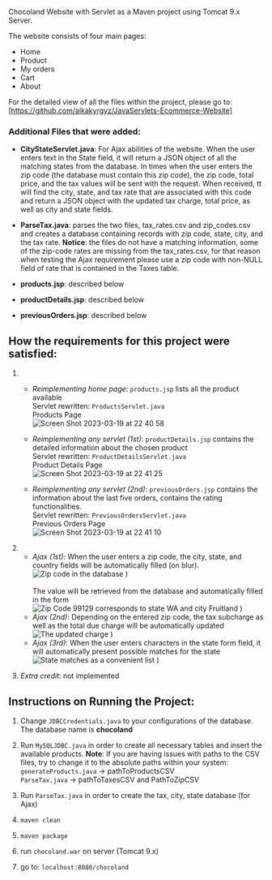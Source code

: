 

Chocoland Website with Servlet as a Maven project using Tomcat 9.x Server.

The website consists of four main pages:
* Home
* Product
* My orders
* Cart
* About

For the detailed view of all the files within the project, please go to: [https://github.com/aikakyrgyz/JavaServlets-Ecommerce-Website]

### Additional Files that were added:
* **CityStateServlet.java**: For Ajax abilities of the website. When the user enters text in the State field, it will return a JSON object of all the matching states from the database. In times when the user enters the zip code (the database must contain this zip code), the zip code, total price, and the tax values will be sent with the request. When received, tt will find the city, state, and tax rate that are associated with this code and return a JSON object with the updated tax charge, total price, as well as city and state fields.

* **ParseTax.java**: parses the two files, tax_rates.csv and zip_codes.csv and creates a database containing records with zip code, state, city, and the tax rate. **Notice**: the files do not have a matching information, some of the zip-code rates are missing from the tax_rates.csv, for that reason when testing the Ajax requirement please use a zip code with non-NULL field of rate that is contained in the Taxes table. 

* **products.jsp**: described below

* **productDetails.jsp**: described below

* **previousOrders.jsp**: described below


## How the requirements for this project were satisfied:

1. 
    *  *Reimplementing home page*: ``products.jsp`` lists all the product available <br/>
             Servlet rewritten: ``ProductsServlet.java`` <br/>
             Products Page <br/>
             ![Screen Shot 2023-03-19 at 22 40 58](https://user-images.githubusercontent.com/80508372/226256876-d23399af-cc1f-47c0-afd4-7ec7e75a046c.png)

    *  *Reimplementing any servlet (1st)*: ``productDetails.jsp`` contains the detailed information about the chosen product <br/>
             Servlet rewritten: ``ProductDetailsServlet.java``<br/>
             Product Details Page <br/>
             ![Screen Shot 2023-03-19 at 22 41 25](https://user-images.githubusercontent.com/80508372/226256994-8099ef38-2ce1-4c9e-9918-67c18278d851.png)

    *  *Reimplementing any servlet (2nd)*: ``previousOrders.jsp`` contains the information about the last five orders, contains the rating functionalities.<br/>
             Servlet rewritten: ``PreviousOrdersServlet.java``<br/>
             Previous Orders Page <br/>
             ![Screen Shot 2023-03-19 at 22 41 10](https://user-images.githubusercontent.com/80508372/226257070-8dfc0be5-e36f-4556-b21f-f0edc2e00b17.png)

2. 
    * *Ajax (1st)*: When the user enters a zip code, the city, state, and country fields will be automatically filled (on blur). <br/>
    ![Zip code in the database](https://user-images.githubusercontent.com/80508372/226254254-dd504a38-9ccb-4d0d-a479-ceca4b21aa79.png)
) <br/><br/>
      The value will be retrieved from the database and automatically filled in the form<br/>
    ![Zip Code 99129 corresponds to state WA and city Fruitland](https://user-images.githubusercontent.com/80508372/226254344-3eb2f3cc-077e-4db4-bb99-39fae59cd0e8.png)
)
    * *Ajax (2nd)*: Depending on the entered zip code, the tax subcharge as well as the total due charge will be automatically updated
    ![The updated charge](https://user-images.githubusercontent.com/80508372/226254593-6306f396-88bc-42e6-8009-3256dcc37915.png)
)
    * *Ajax (3rd)*: When the user enters characters in the state form field, it will automatically present possible matches for the state
    ![State matches as a convenient list](https://user-images.githubusercontent.com/80508372/226254699-67654585-b185-4014-b820-b34dc19ce12e.png)
)
3. *Extra credit*: not implemented

## Instructions on Running the Project:
1. Change ``JDBCCredentials.java`` to your configurations of the database. <br/>
    The database name is **chocoland**
3. Run ``MySQLJDBC.java`` in order to create all necessary tables and insert the available products.
    **Note**: If you are having issues with paths to the CSV files, try to change it to the absolute paths within your system: <br/>
        ``generateProducts.java`` -> pathToProductsCSV <br/>
        ``ParseTax.java``         -> pathToTaxesCSV 
                                  and PathToZipCSV <br/>

3. Run ``ParseTax.java`` in order to create the tax, city, state database (for Ajax)
4. ``maven clean``
5. ``maven package``
6. run ``chocoland.war`` on server (Tomcat 9.x)
7. go to: ``localhost:8080/chocoland``





